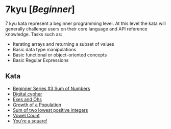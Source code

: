 # 7kyu [*Beginner*]
7 kyu kata represent a beginner programming level. At this level the kata will generally challenge users on their core language and API reference knowledge. Tasks such as:  
- Iterating arrays and returning a subset of values  
- Basic data type manipulations  
- Basic functional or object-oriented concepts  
- Basic Regular Expressions

## Kata

- [Beginner Series #3 Sum of Numbers](https://www.codewars.com/kata/55f2b110f61eb01779000053)
- [Digital cypher](https://www.codewars.com/kata/592e830e043b99888600002d)
- [Exes and Ohs](https://www.codewars.com/kata/55908aad6620c066bc00002a)
- [Growth of a Population](https://www.codewars.com/kata/563b662a59afc2b5120000c6)
- [Sum of two lowest positive integers](https://www.codewars.com/kata/558fc85d8fd1938afb000014)
- [Vowel Count](https://www.codewars.com/kata/54ff3102c1bad923760001f3)
- [You're a square!](https://www.codewars.com/kata/54c27a33fb7da0db0100040e)
